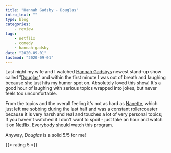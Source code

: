 ```yaml
---
title: "Hannah Gadsby - Douglas"
intro_text: ""
type: blog
categories:
    - review
tags:
    - netflix
    - comedy
    - hannah-gadsby
date: "2020-09-01"
lastmod: "2020-09-01"
---
```


Last night my wife and I watched [Hannah Gadsbys](https://en.wikipedia.org/wiki/Hannah_Gadsby "Hannah Gadsby on Wikipedia") newest stand-up show called "[Douglas](https://www.netflix.com/de-en/title/81054700 "Watch Douglas on Netflix")" and within the first minute I was out of breath and laughing because she just hits my humor spot on. Absolutely loved this show! It's a good hour of laughing with serious topics wrapped into jokes, but never feels too uncomfortable.

From the topics and the overall feeling it's not as hard as [Nanette](https://www.netflix.com/de-en/title/80233611 "Watch Nanette on Netflix"), which just left me sobbing during the last half and was a constant rollercoaster because it is very harsh and real and touches a lot of very personal topics; If you haven't watched it I don't want to spoil - just take an hour and watch it on [Netflix](https://www.netflix.com/de-en/title/80233611 "Watch Nanette on Netflix"). Everybody should watch this program.

Anyway, _Douglas_ is a solid 5/5 for me!

{{< rating 5 >}}